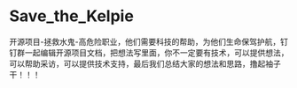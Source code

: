 # Save_the_Kelpie
开源项目-拯救水鬼-高危险职业，他们需要科技的帮助，为他们生命保驾护航，钉钉群一起编辑开源项目文档，把想法写里面，你不一定要有技术，可以提供想法，可以帮助采访，可以提供技术支持，最后我们总结大家的想法和思路，撸起袖子干！！！
